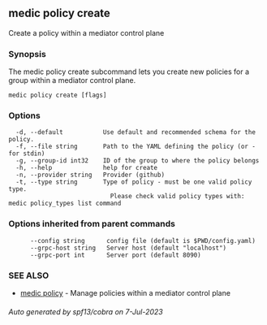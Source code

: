 ## medic policy create

Create a policy within a mediator control plane

### Synopsis

The medic policy create subcommand lets you create new policies for a group
within a mediator control plane.

```
medic policy create [flags]
```

### Options

```
  -d, --default           Use default and recommended schema for the policy.
  -f, --file string       Path to the YAML defining the policy (or - for stdin)
  -g, --group-id int32    ID of the group to where the policy belongs
  -h, --help              help for create
  -n, --provider string   Provider (github)
  -t, --type string       Type of policy - must be one valid policy type.
                          	Please check valid policy types with: medic policy_types list command
```

### Options inherited from parent commands

```
      --config string      config file (default is $PWD/config.yaml)
      --grpc-host string   Server host (default "localhost")
      --grpc-port int      Server port (default 8090)
```

### SEE ALSO

* [medic policy](medic_policy.md)	 - Manage policies within a mediator control plane

###### Auto generated by spf13/cobra on 7-Jul-2023
